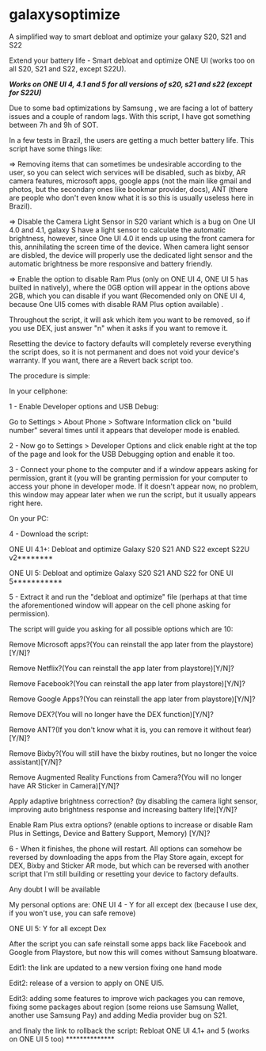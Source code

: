 # galaxysoptimize
A simplified way to smart debloat and optimize your galaxy S20, S21 and S22

Extend your battery life - Smart debloat and optimize ONE UI (works too on all S20, S21 and S22, except S22U).

***Works on ONE UI 4, 4.1 and 5 for all versions of s20, s21 and s22 (except for S22U)***

Due to some bad optimizations by Samsung , we are facing a lot of battery issues and a couple of random lags. With this script, I have got something between 7h and 9h of SOT.

In a few tests in Brazil, the users are getting a much better battery life. This script have some things like:

=> Removing items that can sometimes be undesirable according to the user, so you can select wich services will be disabled, such as bixby, AR camera features, microsoft apps, google apps (not the main like gmail and photos, but the secondary ones like bookmar provider, docs), ANT (there are people who don't even know what it is so this is usually useless here in Brazil).

=> Disable the Camera Light Sensor in S20 variant which is a bug on One UI 4.0 and 4.1, galaxy S have a light sensor to calculate the automatic brightness, however, since One UI 4.0 it ends up using the front camera for this, annihilating the screen time of the device. When camera light sensor are disbled, the device will properly use the dedicated light sensor and the automatic brightness be more responsive and battery friendly.

=> Enable the option to disable Ram Plus (only on ONE UI 4, ONE UI 5 has builted in natively), where the 0GB option will appear in the options above 2GB, which you can disable if you want (Recomended only on ONE UI 4, because One UI5 comes with disable RAM Plus option available) .

Throughout the script, it will ask which item you want to be removed, so if you use DEX, just answer "n" when it asks if you want to remove it.

Resetting the device to factory defaults will completely reverse everything the script does, so it is not permanent and does not void your device's warranty. If you want, there are a Revert back script too.

The procedure is simple:

In your cellphone:

1 - Enable Developer options and USB Debug:

Go to Settings > About Phone > Software Information click on "build number" several times until it appears that developer mode is enabled.

2 - Now go to Settings > Developer Options and click enable right at the top of the page and look for the USB Debugging option and enable it too.

3 - Connect your phone to the computer and if a window appears asking for permission, grant it (you will be granting permission for your computer to access your phone in developer mode. If it doesn't appear now, no problem, this window may appear later when we run the script, but it usually appears right here.

On your PC:

4 - Download the script:

ONE UI 4.1+: Debloat and optimize Galaxy S20 S21 AND S22 except S22U v2********

ONE UI 5: Debloat and optimize Galaxy S20 S21 AND S22 for ONE UI 5***********

5 - Extract it and run the "debloat and optimize" file (perhaps at that time the aforementioned window will appear on the cell phone asking for permission).

The script will guide you asking for all possible options which are 10:

Remove Microsoft apps?(You can reinstall the app later from the playstore)[Y/N]?

Remove Netflix?(You can reinstall the app later from playstore)[Y/N]?

Remove Facebook?(You can reinstall the app later from playstore)[Y/N]?

Remove Google Apps?(You can reinstall the app later from playstore)[Y/N]?

Remove DEX?(You will no longer have the DEX function)[Y/N]?

Remove ANT?(If you don't know what it is, you can remove it without fear)[Y/N]?

Remove Bixby?(You will still have the bixby routines, but no longer the voice assistant)[Y/N]?

Remove Augmented Reality Functions from Camera?(You will no longer have AR Sticker in Camera)[Y/N]?

Apply adaptive brightness correction? (by disabling the camera light sensor, improving auto brightness response and increasing battery life)[Y/N]?

Enable Ram Plus extra options? (enable options to increase or disable Ram Plus in Settings, Device and Battery Support, Memory) [Y/N]?

6 - When it finishes, the phone will restart. All options can somehow be reversed by downloading the apps from the Play Store again, except for DEX, Bixby and Sticker AR mode, but which can be reversed with another script that I'm still building or resetting your device to factory defaults.

Any doubt I will be available

My personal options are: ONE UI 4 - Y for all except dex (because I use dex, if you won't use, you can safe remove)

ONE UI 5: Y for all except Dex

After the script you can safe reinstall some apps back like Facebook and Google from Playstore, but now this will comes without Samsung bloatware.

Edit1: the link are updated to a new version fixing one hand mode

Edit2: release of a version to apply on ONE UI5.

Edit3: adding some features to improve wich packages you can remove, fixing some packages about region (some reions use Samsung Wallet, another use Samsung Pay) and adding Media provider bug on S21.

and finaly the link to rollback the script: Rebloat ONE UI 4.1+ and 5 (works on ONE UI 5 too) **************
